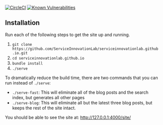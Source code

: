 [![CircleCI](https://circleci.com/gh/18F/18f.gsa.gov.svg?style=svg)](https://circleci.com/gh/18F/18f.gsa.gov)
[![Known Vulnerabilities](https://snyk.io/test/github/18F/18f.gsa.gov/badge.svg)](https://snyk.io/test/github/18F/18f.gsa.gov)

## Installation

Run each of the following steps to get the site up and running.

1. `git clone https://github.com/ServiceInnovationLab/serviceinnovationlab.github.io.git`
2. `cd serviceinnovationlab.github.io`
3. `bundle install`
4. `./serve`

To dramatically reduce the build time, there are two commands that you can run instead of `./serve`:

* `./serve-fast`: This will eliminate all of the blog posts and the search index, but generates all other pages
* `./serve-blog`: This will eliminate all but the latest three blog posts, but keeps the rest of the site intact.

You should be able to see the site at: http://127.0.0.1:4000/site/
